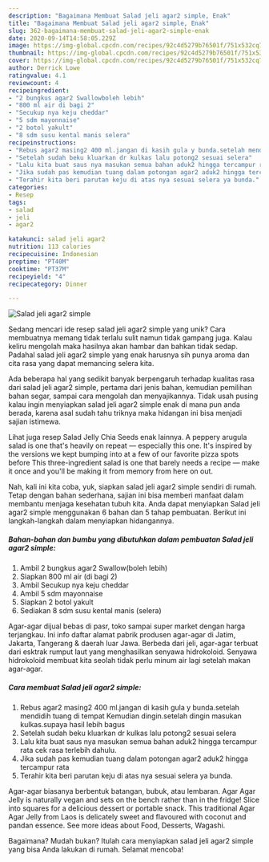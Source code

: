 ```yaml
---
description: "Bagaimana Membuat Salad jeli agar2 simple, Enak"
title: "Bagaimana Membuat Salad jeli agar2 simple, Enak"
slug: 362-bagaimana-membuat-salad-jeli-agar2-simple-enak
date: 2020-09-14T14:58:05.229Z
image: https://img-global.cpcdn.com/recipes/92c4d5279b76501f/751x532cq70/salad-jeli-agar2-simple-foto-resep-utama.jpg
thumbnail: https://img-global.cpcdn.com/recipes/92c4d5279b76501f/751x532cq70/salad-jeli-agar2-simple-foto-resep-utama.jpg
cover: https://img-global.cpcdn.com/recipes/92c4d5279b76501f/751x532cq70/salad-jeli-agar2-simple-foto-resep-utama.jpg
author: Derrick Lowe
ratingvalue: 4.1
reviewcount: 4
recipeingredient:
- "2 bungkus agar2 Swallowboleh lebih"
- "800 ml air di bagi 2"
- "Secukup nya keju cheddar"
- "5 sdm mayonnaise"
- "2 botol yakult"
- "8 sdm susu kental manis selera"
recipeinstructions:
- "Rebus agar2 masing2 400 ml.jangan di kasih gula y bunda.setelah mendidih tuang di tempat Kemudian dingin.setelah dingin masukan kulkas.supaya hasil lebih bagus"
- "Setelah sudah beku kluarkan dr kulkas lalu potong2 sesuai selera"
- "Lalu kita buat saus nya masukan semua bahan aduk2 hingga tercampur rata cek rasa terlebih dahulu."
- "Jika sudah pas kemudian tuang dalam potongan agar2 aduk2 hingga tercampur rata"
- "Terahir kita beri parutan keju di atas nya sesuai selera ya bunda."
categories:
- Resep
tags:
- salad
- jeli
- agar2

katakunci: salad jeli agar2 
nutrition: 113 calories
recipecuisine: Indonesian
preptime: "PT40M"
cooktime: "PT37M"
recipeyield: "4"
recipecategory: Dinner

---
```



![Salad jeli agar2 simple](https://img-global.cpcdn.com/recipes/92c4d5279b76501f/751x532cq70/salad-jeli-agar2-simple-foto-resep-utama.jpg)

Sedang mencari ide resep salad jeli agar2 simple yang unik? Cara membuatnya memang tidak terlalu sulit namun tidak gampang juga. Kalau keliru mengolah maka hasilnya akan hambar dan bahkan tidak sedap. Padahal salad jeli agar2 simple yang enak harusnya sih punya aroma dan cita rasa yang dapat memancing selera kita.

Ada beberapa hal yang sedikit banyak berpengaruh terhadap kualitas rasa dari salad jeli agar2 simple, pertama dari jenis bahan, kemudian pemilihan bahan segar, sampai cara mengolah dan menyajikannya. Tidak usah pusing kalau ingin menyiapkan salad jeli agar2 simple enak di mana pun anda berada, karena asal sudah tahu triknya maka hidangan ini bisa menjadi sajian istimewa.

Lihat juga resep Salad Jelly Chia Seeds enak lainnya. A peppery arugula salad is one that&#39;s heavily on repeat — especially this one. It&#39;s inspired by the versions we kept bumping into at a few of our favorite pizza spots before This three-ingredient salad is one that barely needs a recipe — make it once and you&#39;ll be making it from memory from here on out.


Nah, kali ini kita coba, yuk, siapkan salad jeli agar2 simple sendiri di rumah. Tetap dengan bahan sederhana, sajian ini bisa memberi manfaat dalam membantu menjaga kesehatan tubuh kita. Anda dapat menyiapkan Salad jeli agar2 simple menggunakan 6 bahan dan 5 tahap pembuatan. Berikut ini langkah-langkah dalam menyiapkan hidangannya.

<!--inarticleads1-->

##### Bahan-bahan dan bumbu yang dibutuhkan dalam pembuatan Salad jeli agar2 simple:

1. Ambil 2 bungkus agar2 Swallow(boleh lebih)
1. Siapkan 800 ml air (di bagi 2)
1. Ambil Secukup nya keju cheddar
1. Ambil 5 sdm mayonnaise
1. Siapkan 2 botol yakult
1. Sediakan 8 sdm susu kental manis (selera)


Agar-agar dijual bebas di pasr, toko sampai super market dengan harga terjangkau. Ini info daftar alamat pabrik produsen agar-agar di Jatim, Jakarta, Tangerang &amp; daerah luar Jawa. Berbeda dari jeli, agar-agar terbuat dari esktrak rumput laut yang menghasilkan senyawa hidrokoloid. Senyawa hidrokoloid membuat kita seolah tidak perlu minum air lagi setelah makan agar-agar. 

<!--inarticleads2-->

##### Cara membuat Salad jeli agar2 simple:

1. Rebus agar2 masing2 400 ml.jangan di kasih gula y bunda.setelah mendidih tuang di tempat Kemudian dingin.setelah dingin masukan kulkas.supaya hasil lebih bagus
1. Setelah sudah beku kluarkan dr kulkas lalu potong2 sesuai selera
1. Lalu kita buat saus nya masukan semua bahan aduk2 hingga tercampur rata cek rasa terlebih dahulu.
1. Jika sudah pas kemudian tuang dalam potongan agar2 aduk2 hingga tercampur rata
1. Terahir kita beri parutan keju di atas nya sesuai selera ya bunda.


Agar-agar biasanya berbentuk batangan, bubuk, atau lembaran. Agar Agar Jelly is naturally vegan and sets on the bench rather than in the fridge! Slice into squares for a delicious dessert or portable snack. This traditional Agar Agar Jelly from Laos is delicately sweet and flavoured with coconut and pandan essence. See more ideas about Food, Desserts, Wagashi. 

Bagaimana? Mudah bukan? Itulah cara menyiapkan salad jeli agar2 simple yang bisa Anda lakukan di rumah. Selamat mencoba!

